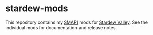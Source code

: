# stardew-mods

This repository contains my [SMAPI](https://smapi.io/) mods for [Stardew Valley](https://stardewvalley.net/). See the individual mods for documentation and release notes.

